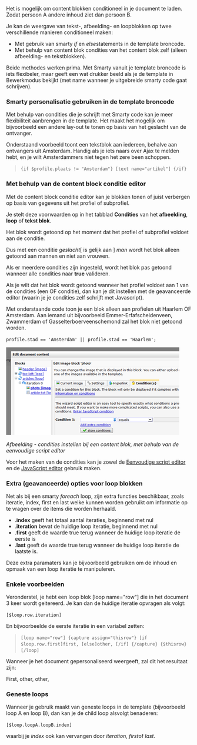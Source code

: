 Het is mogelijk om content blokken conditioneel in je document te laden.
Zodat persoon A andere inhoud ziet dan persoon B.

Je kan de weergave van tekst-, afbeelding- en loopblokken op twee
verschillende manieren conditioneel maken:

-   Met gebruik van smarty *if* en *else*statements in de template
    broncode.
-   Met behulp van content blok condities van het content blok zelf
    (alleen afbeelding- en tekstblokken).

Beide methodes werken prima. Met Smarty vanuit je template broncode is
iets flexibeler, maar geeft een wat drukker beeld als je de template in
Bewerkmodus bekijkt (met name wanneer je uitgebreide smarty code gaat
schrijven).

### Smarty personalisatie gebruiken in de template broncode

Met behulp van condities die je schrijft met Smarty code kan je meer
flexibiliteit aanbrengen in de template. Het maakt het mogelijk om
bijvoorbeeld een andere lay-out te tonen op basis van het geslacht van
de ontvanger.

Onderstaand voorbeeld toont een tekstblok aan iedereen, behalve aan
ontvangers uit Amsterdam. Handig als je iets naars over Ajax te melden
hebt, en je wilt Amsterdammers niet tegen het zere been schoppen.

> `{if $profile.plaats != "Amsterdam"} [text name="artikel"] {/if} `

### Met behulp van de content block conditie editor

Met de content block conditie editor kan je blokken tonen of juist
verbergen op basis van gegevens uit het profiel of subprofiel.

Je stelt deze voorwaarden op in het tabblad **Condities** van het
**afbeelding**, **loop** of **tekst blok**.

Het blok wordt getoond op het moment dat het profiel of subprofiel
voldoet aan de conditie.

Dus met een conditie *geslacht*[ is gelijk aan ] *man* wordt het blok
alleen getoond aan mannen en niet aan vrouwen.

Als er meerdere condities zijn ingesteld, wordt het blok pas getoond
wanneer alle condities naar **true** valideren.

Als je wilt dat het blok wordt getoond wanneer het profiel voldoet aan 1
van de condities (een OF conditie), dan kan je dit instellen met de
geavanceerde editor (waarin je je condities zelf schrijft met
Javascript).

Met onderstaande code toon je een blok alleen aan profielen uit Haarlem
OF Amsterdam. Aan iemand uit bijvoorbeeld Emmer-Erfafscheidenveen,
Zwammerdam of Gasselterboerveenschemond zal het blok niet getoond
worden.

`profile.stad == 'Amsterdam' || profile.stad == 'Haarlem';`

![](../images/blockconditioneditor.png)

*Afbeelding - condities instellen bij een content blok, met behulp van
de eenvoudige script editor*

Voor het maken van de condities kan je zowel de [Eenvoudige script editor](./the-easy-script-editor.md)
en de [JavaScript editor](./geavanceerde-javascript-condities.md) gebruik maken.

### Extra (geavanceerde) opties voor loop blokken

Net als bij een smarty *foreach* loop, zijn extra functies beschikbaar,
zoals iteratie, index, first en last welke kunnen worden gebruikt om
informatie op te vragen over de items die worden herhaald.

-   .**index** geeft het totaal aantal iteraties, beginnend met nul
-   .**iteration** bevat de huidige loop iteratie, beginnend met nul
-   .**first** geeft de waarde true terug wanneer de huidige loop
    iteratie de eerste is
-   .**last** geeft de waarde true terug wanneer de huidige loop
    iteratie de laatste is.

Deze extra paramaters kan je bijvoorbeeld gebruiken om de inhoud en
opmaak van een loop iteratie te manipuleren.

### Enkele voorbeelden

Veronderstel, je hebt een loop blok [loop name="row"] die in het
document 3 keer wordt geitereerd. Je kan dan de huidige iteratie
opvragen als volgt:

`[$loop.row.iteration]`

En bijvoorbeelde de eerste iteratie in een variabel zetten:

> `[loop name="row"] {capture assign="thisrow"} [if $loop.row.first]first, [else]other, [/if] {/capture} {$thisrow} [/loop]`

Wanneer je het document gepersonaliseerd weergeeft, zal dit het
resultaat zijn:

First, other, other,

### Geneste loops

Wanneer je gebruik maakt van geneste loops in de template (bijvoorbeeld
loop A en loop B), dan kan je de child loop alsvolgt benaderen:

`[$loop.loopA.loopB.index]`

waarbij je *index* ook kan vervangen door *iteration, first*of *last*.

